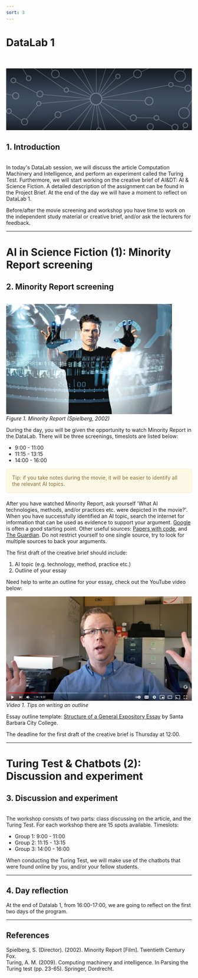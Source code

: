 ```yaml
---
sort: 3
---
```


# __DataLab 1__
\
\
<img src="./images/datalab_banner.jpg" alt="Books banner" width="600"/>

## 1. Introduction
\
In today's DataLab session, we will discuss the article Computation Machinery and Intelligence, and perform an experiment called the Turing Test. Furthermore, we will start working on the creative brief of AI&DT: AI & Science Fiction. A detailed description of the assignment can be found in the Project Brief. At the end of the day we will have a moment to reflect on DataLab 1.

Before/after the movie screening and workshop you have time to work on the independent study material or creative brief, and/or ask the lecturers for
feedback.

***

# __AI in Science Fiction (1): Minority Report screening__

## 2. Minority Report screening
\
<img src="./images/minority_report.jpg" alt="Book Russell and Norvig" width="450"/> \
*Figure 1. Minority Report (Spielberg, 2002)*

During the day, you will be given the opportunity to watch Minority Report in the DataLab. There will be three screenings, timeslots are listed below:

- 9:00 - 11:00
- 11:15 - 13:15
- 14:00 - 16:00

<div style="padding: 15px; border: 1px solid transparent; border-color: transparent; margin-bottom: 20px; border-radius: 4px; color: #8a6d3b;; background-color: #fcf8e3; border-color: #faebcc;">
Tip: if you take notes during the movie, it will be easier to identify all the relevant AI topics.
</div>   

After you have watched Minority Report, ask yourself 'What AI technologies, methods, and/or practices etc. were depicted in the movie?'. When you have successfully identified an AI topic, search the internet for information that can be used as evidence to support your argument. [Google](https://www.google.com/) is often a good starting point. Other useful sources: [Papers with code](https://paperswithcode.com/), and [The Guardian](https://www.theguardian.com/international). Do not restrict yourself to one single source, try to look for multiple sources to back your arguments.

The first draft of the creative brief should include:

1. AI topic (e.g. technology, method, practice etc.)
2. Outline of your essay

Need help to write an outline for your essay, check out the YouTube video below:

[![Video 1.](./images/outline.jpg)](https://www.youtube.com/watch?v=1t4E7pJbIp "Click on link to open video!")
*Video 1. Tips on writing an outline*

Essay outline template: [Structure of a General Expository Essay](./documents/main_structure-of-a-general-expository-essay-santa-barbara-city-college.pdf) by Santa Barbara City College.

The deadline for the first draft of the creative brief is Thursday at 12:00.

***

# __Turing Test & Chatbots (2): Discussion and experiment__

## 3. Discussion and experiment
\
The workshop consists of two parts: class discussing on the article, and the Turing Test. For each workshop there are 15 spots available. Timeslots:

- Group 1: 9:00 - 11:00
- Group 2: 11:15 - 13:15
- Group 3: 14:00 - 16:00

When conducting the Turing Test, we will make use of the chatbots that were found online by you, and/or your fellow students.

***

## 4. Day reflection

At the end of Datalab 1, from 16:00-17:00, we are going to reflect on the first two days of the program.

***

## References

Spielberg, S. (Director). (2002). Minority Report [Film]. Twentieth Century Fox.  
Turing, A. M. (2009). Computing machinery and intelligence. In Parsing the Turing test (pp. 23-65). Springer, Dordrecht.
